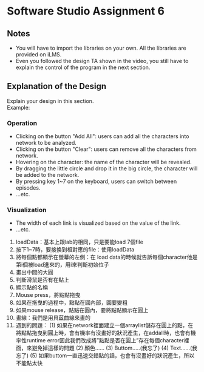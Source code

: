 # Software Studio Assignment 6

## Notes
+ You will have to import the libraries on your own. All the libraries are provided on iLMS.
+ Even you followed the design TA shown in the video, you still have to explain the control of the program in the next section.

## Explanation of the Design
Explain your design in this section.  
Example:
### Operation
+ Clicking on the button "Add All": users can add all the characters into network to be analyzed.
+ Clicking on the button "Clear": users can remove all the characters from network.
+ Hovering on the character: the name of the character will be revealed.
+ By dragging the little circle and drop it in the big circle, the character will be added to the network.
+ By pressing key 1~7 on the keyboard, users can switch between episodes.
+ ...etc.

### Visualization
+ The width of each link is visualized based on the value of the link.
+ ...etc.
1.	loadData：基本上跟lab的相同，只是要能load 7個file
2.	按下1~7時，要接換到相對應的file：使用loadData
3.	將每個點都顯示在螢幕的左側：在 load data的時候就告訴每個character他是第i個被load進來的，用i來判斷初始位子
4.	畫出中間的大圓
5.	判斷滑鼠是否有在點上
6.	顯示點的名稱
7.	Mouse press，將點點拖曳
8.	如果在拖曳的過程中，點點在圓內部，圓要變粗
9.	如果mouse release，點點在圓內，要將點點顯示在圓上
10.	畫線：我們是用貝茲曲線來畫的
11.	遇到的問題：
(1)	如果在network裡面建立一個arraylist儲存在圓上的點，在將點點拖曳到圓上時，會有機率有沒畫好的狀況產生，在addall時，也會有機率性runtime error因此我們改成將”點點是否在圓上”存在每個character裡面，來避免掉這樣的問題
(2)	顏色……
(3)	Buttom…..(我忘了)
(4)	Text……(我忘了)
(5)	如果buttom一直迅速交錯點的話，也會有沒畫好的狀況產生，所以不能點太快
